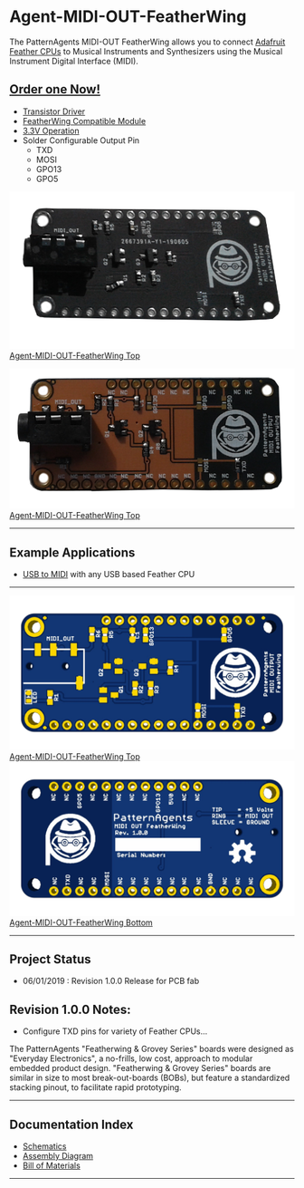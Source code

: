# Agent-MIDI-OUT-FeatherWing

The PatternAgents MIDI-OUT FeatherWing allows you to connect [Adafruit Feather CPUs](https://www.adafruit.com/feather)
to Musical Instruments and Synthesizers using the Musical Instrument Digital Interface (MIDI). 


[**Order one Now!**](https://patternagents.com/store/index.html#!/FeatherWing-MIDI-Output-Preorder/p/140617558/category=5179233)
---------------------------------------

* [Transistor Driver](https://www.diodes.com/assets/Datasheets/ds30036.pdf)
* [FeatherWing Compatible Module](https://learn.adafruit.com/adafruit-feather/feather-specification)
* [3.3V Operation](https://learn.adafruit.com/adafruit-feather/feather-specification)
* Solder Configurable Output Pin
  * TXD
  * MOSI
  * GPO13
  * GPO5

[![Agent-MIDI-OUT-FeatherWing Top](https://github.com/patternagents/Agent-MIDI-OUT-FeatherWing/blob/master/Agent-MIDI-OUT-FeatherWing/images/Agent-MIDI-OUT-FeatherWing_BLK_top.png?raw=true)Agent-MIDI-OUT-FeatherWing Top](https://github.com/patternagents/Agent-MIDI-OUT-FeatherWing/)

[![Agent-MIDI-OUT-FeatherWing Top](https://github.com/patternagents/Agent-MIDI-OUT-FeatherWing/blob/master/Agent-MIDI-OUT-FeatherWing/images/Agent-MIDI-OUT-FeatherWing_midnight_top.png?raw=true)Agent-MIDI-OUT-FeatherWing Top](https://github.com/patternagents/Agent-MIDI-OUT-FeatherWing/)


---------------------------------------
## Example Applications

* [USB to MIDI](https://github.com/patternagents/Agent-MIDI-OUT-FeatherWing/) with any USB based Feather CPU

---------------------------------------

[![Agent-MIDI-OUT-FeatherWing Top](https://github.com/patternagents/Agent-MIDI-OUT-FeatherWing/blob/master/Agent-MIDI-OUT-FeatherWing/images/Agent-MIDI-OUT-FeatherWing_top.png?raw=true)Agent-MIDI-OUT-FeatherWing Top](https://github.com/patternagents/Agent-MIDI-OUT-FeatherWing/)
[![Agent-MIDI-OUT-FeatherWing Bottom](https://github.com/patternagents/Agent-MIDI-OUT-FeatherWing/blob/master/Agent-MIDI-OUT-FeatherWing/images/Agent-MIDI-OUT-FeatherWing_bot.png?raw=true)Agent-MIDI-OUT-FeatherWing Bottom](https://github.com/patternagents/Agent-MIDI-OUT-FeatherWing/)

---------------------------------------
## Project Status

* 06/01/2019 : Revision 1.0.0 Release for PCB fab

## Revision 1.0.0 Notes: ##

* Configure TXD pins for variety of Feather CPUs...

The PatternAgents "Featherwing & Grovey Series" boards were designed as "Everyday Electronics", a no-frills, low cost, approach to modular embedded product design.
"Featherwing & Grovey Series" boards are similar in size to most break-out-boards (BOBs), but feature a standardized stacking pinout, to facilitate rapid prototyping.

---------------------------------------

## Documentation Index <a name="documentation_index"/>

* [Schematics](https://github.com/PatternAgents/Agent-MIDI-OUT-FeatherWing/blob/master/Agent-MIDI-OUT-FeatherWing/hardware/Agent-MIDI-OUT-FeatherWing_R1_0_0_sch.pdf)
* [Assembly Diagram](https://github.com/PatternAgents/Agent-MIDI-OUT-FeatherWing/blob/master/Agent-MIDI-OUT-FeatherWing/hardware/Agent-MIDI-OUT-FeatherWing_R1_0_0_assembly.pdf)
* [Bill of Materials](https://github.com/PatternAgents/Agent-MIDI-OUT-FeatherWing/blob/master/Agent-MIDI-OUT-FeatherWing/hardware/Agent-MIDI-OUT-FeatherWing_R1_0_0_bom.csv)


---------------------------------------

